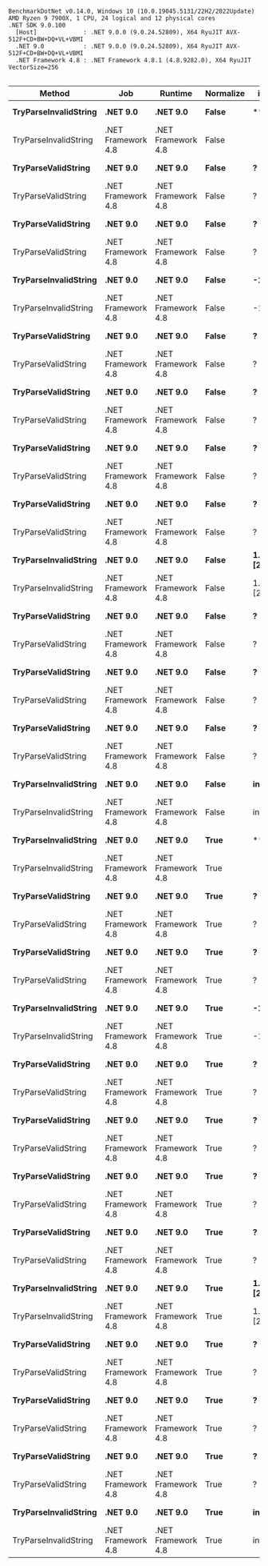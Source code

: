 ```

BenchmarkDotNet v0.14.0, Windows 10 (10.0.19045.5131/22H2/2022Update)
AMD Ryzen 9 7900X, 1 CPU, 24 logical and 12 physical cores
.NET SDK 9.0.100
  [Host]             : .NET 9.0.0 (9.0.24.52809), X64 RyuJIT AVX-512F+CD+BW+DQ+VL+VBMI
  .NET 9.0           : .NET 9.0.0 (9.0.24.52809), X64 RyuJIT AVX-512F+CD+BW+DQ+VL+VBMI
  .NET Framework 4.8 : .NET Framework 4.8.1 (4.8.9282.0), X64 RyuJIT VectorSize=256


```
| Method                | Job                | Runtime            | Normalize | invalidString        | validString          | Mean         | Error     | StdDev    | Gen0   | Allocated |
|---------------------- |------------------- |------------------- |---------- |--------------------- |--------------------- |-------------:|----------:|----------:|-------:|----------:|
| **TryParseInvalidString** | **.NET 9.0**           | **.NET 9.0**           | **False**     | ****                     | **?**                    |     **3.590 ns** | **0.0046 ns** | **0.0038 ns** |      **-** |         **-** |
| TryParseInvalidString | .NET Framework 4.8 | .NET Framework 4.8 | False     |                      | ?                    |    13.635 ns | 0.0020 ns | 0.0015 ns |      - |         - |
| **TryParseValidString**   | **.NET 9.0**           | **.NET 9.0**           | **False**     | **?**                    | **-1**                   |    **57.864 ns** | **0.1400 ns** | **0.1241 ns** | **0.0024** |      **40 B** |
| TryParseValidString   | .NET Framework 4.8 | .NET Framework 4.8 | False     | ?                    | -1                   |   157.853 ns | 0.6413 ns | 0.5355 ns | 0.0687 |     433 B |
| **TryParseValidString**   | **.NET 9.0**           | **.NET 9.0**           | **False**     | **?**                    | **-1/5**                 |    **96.540 ns** | **0.2271 ns** | **0.2013 ns** | **0.0024** |      **40 B** |
| TryParseValidString   | .NET Framework 4.8 | .NET Framework 4.8 | False     | ?                    | -1/5                 |   201.601 ns | 0.2850 ns | 0.2527 ns | 0.0610 |     385 B |
| **TryParseInvalidString** | **.NET 9.0**           | **.NET 9.0**           | **False**     | **-10242048/**           | **?**                    |    **68.953 ns** | **0.1958 ns** | **0.1635 ns** | **0.0024** |      **40 B** |
| TryParseInvalidString | .NET Framework 4.8 | .NET Framework 4.8 | False     | -10242048/           | ?                    |   433.409 ns | 0.1322 ns | 0.1104 ns | 0.0625 |     393 B |
| **TryParseValidString**   | **.NET 9.0**           | **.NET 9.0**           | **False**     | **?**                    | **-3.5**                 |    **95.540 ns** | **0.1679 ns** | **0.1402 ns** | **0.0067** |     **112 B** |
| TryParseValidString   | .NET Framework 4.8 | .NET Framework 4.8 | False     | ?                    | -3.5                 |   277.422 ns | 1.3142 ns | 1.2293 ns | 0.0801 |     505 B |
| **TryParseValidString**   | **.NET 9.0**           | **.NET 9.0**           | **False**     | **?**                    | **0**                    |    **44.818 ns** | **0.1289 ns** | **0.1076 ns** |      **-** |         **-** |
| TryParseValidString   | .NET Framework 4.8 | .NET Framework 4.8 | False     | ?                    | 0                    |    71.429 ns | 0.1109 ns | 0.1038 ns | 0.0166 |     104 B |
| **TryParseValidString**   | **.NET 9.0**           | **.NET 9.0**           | **False**     | **?**                    | **1**                    |    **48.173 ns** | **0.0757 ns** | **0.0708 ns** |      **-** |         **-** |
| TryParseValidString   | .NET Framework 4.8 | .NET Framework 4.8 | False     | ?                    | 1                    |    99.374 ns | 0.0164 ns | 0.0128 ns | 0.0166 |     104 B |
| **TryParseValidString**   | **.NET 9.0**           | **.NET 9.0**           | **False**     | **?**                    | **1.234(...)67890 [21]** |   **209.656 ns** | **0.2479 ns** | **0.2197 ns** | **0.0124** |     **208 B** |
| TryParseValidString   | .NET Framework 4.8 | .NET Framework 4.8 | False     | ?                    | 1.234(...)67890 [21] | 1,388.789 ns | 3.3058 ns | 3.0922 ns | 0.2136 |    1356 B |
| **TryParseInvalidString** | **.NET 9.0**           | **.NET 9.0**           | **False**     | **1.234(...)7890f [22]** | **?**                    |    **26.441 ns** | **0.0221 ns** | **0.0196 ns** | **0.0024** |      **40 B** |
| TryParseInvalidString | .NET Framework 4.8 | .NET Framework 4.8 | False     | 1.234(...)7890f [22] | ?                    |   149.340 ns | 1.5950 ns | 1.4919 ns | 0.1235 |     778 B |
| **TryParseValidString**   | **.NET 9.0**           | **.NET 9.0**           | **False**     | **?**                    | **1/5**                  |    **96.436 ns** | **0.0824 ns** | **0.0771 ns** | **0.0024** |      **40 B** |
| TryParseValidString   | .NET Framework 4.8 | .NET Framework 4.8 | False     | ?                    | 1/5                  |   201.887 ns | 0.1495 ns | 0.1399 ns | 0.0610 |     385 B |
| **TryParseValidString**   | **.NET 9.0**           | **.NET 9.0**           | **False**     | **?**                    | **10242048**             |    **82.044 ns** | **0.0747 ns** | **0.0583 ns** | **0.0048** |      **80 B** |
| TryParseValidString   | .NET Framework 4.8 | .NET Framework 4.8 | False     | ?                    | 10242048             |   437.075 ns | 0.1616 ns | 0.1512 ns | 0.0353 |     225 B |
| **TryParseValidString**   | **.NET 9.0**           | **.NET 9.0**           | **False**     | **?**                    | **3.5**                  |    **93.900 ns** | **0.2320 ns** | **0.2057 ns** | **0.0067** |     **112 B** |
| TryParseValidString   | .NET Framework 4.8 | .NET Framework 4.8 | False     | ?                    | 3.5                  |   236.441 ns | 0.0807 ns | 0.0630 ns | 0.0484 |     305 B |
| **TryParseInvalidString** | **.NET 9.0**           | **.NET 9.0**           | **False**     | **invalid**              | **?**                    |    **20.698 ns** | **0.0177 ns** | **0.0157 ns** | **0.0024** |      **40 B** |
| TryParseInvalidString | .NET Framework 4.8 | .NET Framework 4.8 | False     | invalid              | ?                    |   140.700 ns | 1.2390 ns | 1.1590 ns | 0.1147 |     722 B |
| **TryParseInvalidString** | **.NET 9.0**           | **.NET 9.0**           | **True**      | ****                     | **?**                    |     **3.211 ns** | **0.0017 ns** | **0.0015 ns** |      **-** |         **-** |
| TryParseInvalidString | .NET Framework 4.8 | .NET Framework 4.8 | True      |                      | ?                    |    13.747 ns | 0.0023 ns | 0.0020 ns |      - |         - |
| **TryParseValidString**   | **.NET 9.0**           | **.NET 9.0**           | **True**      | **?**                    | **-1**                   |    **57.636 ns** | **0.0586 ns** | **0.0548 ns** | **0.0024** |      **40 B** |
| TryParseValidString   | .NET Framework 4.8 | .NET Framework 4.8 | True      | ?                    | -1                   |   156.689 ns | 0.7242 ns | 0.6774 ns | 0.0687 |     433 B |
| **TryParseValidString**   | **.NET 9.0**           | **.NET 9.0**           | **True**      | **?**                    | **-1/5**                 |   **102.974 ns** | **2.0692 ns** | **4.0358 ns** | **0.0024** |      **40 B** |
| TryParseValidString   | .NET Framework 4.8 | .NET Framework 4.8 | True      | ?                    | -1/5                 |   226.338 ns | 2.4677 ns | 2.3083 ns | 0.0610 |     385 B |
| **TryParseInvalidString** | **.NET 9.0**           | **.NET 9.0**           | **True**      | **-10242048/**           | **?**                    |    **70.141 ns** | **0.8099 ns** | **0.7576 ns** | **0.0024** |      **40 B** |
| TryParseInvalidString | .NET Framework 4.8 | .NET Framework 4.8 | True      | -10242048/           | ?                    |   442.488 ns | 2.9647 ns | 2.6281 ns | 0.0625 |     393 B |
| **TryParseValidString**   | **.NET 9.0**           | **.NET 9.0**           | **True**      | **?**                    | **-3.5**                 |   **114.831 ns** | **1.1059 ns** | **1.0345 ns** | **0.0067** |     **112 B** |
| TryParseValidString   | .NET Framework 4.8 | .NET Framework 4.8 | True      | ?                    | -3.5                 |   405.614 ns | 1.7063 ns | 1.5126 ns | 0.0801 |     505 B |
| **TryParseValidString**   | **.NET 9.0**           | **.NET 9.0**           | **True**      | **?**                    | **0**                    |    **44.154 ns** | **0.4676 ns** | **0.4374 ns** |      **-** |         **-** |
| TryParseValidString   | .NET Framework 4.8 | .NET Framework 4.8 | True      | ?                    | 0                    |    72.333 ns | 0.9527 ns | 0.8446 ns | 0.0166 |     104 B |
| **TryParseValidString**   | **.NET 9.0**           | **.NET 9.0**           | **True**      | **?**                    | **1**                    |    **49.912 ns** | **0.3645 ns** | **0.3410 ns** |      **-** |         **-** |
| TryParseValidString   | .NET Framework 4.8 | .NET Framework 4.8 | True      | ?                    | 1                    |   100.044 ns | 0.4192 ns | 0.3716 ns | 0.0166 |     104 B |
| **TryParseValidString**   | **.NET 9.0**           | **.NET 9.0**           | **True**      | **?**                    | **1.234(...)67890 [21]** |   **312.137 ns** | **2.9989 ns** | **2.6584 ns** | **0.0162** |     **272 B** |
| TryParseValidString   | .NET Framework 4.8 | .NET Framework 4.8 | True      | ?                    | 1.234(...)67890 [21] | 1,695.839 ns | 6.4138 ns | 5.3558 ns | 0.2251 |    1420 B |
| **TryParseInvalidString** | **.NET 9.0**           | **.NET 9.0**           | **True**      | **1.234(...)7890f [22]** | **?**                    |    **27.149 ns** | **0.3642 ns** | **0.3407 ns** | **0.0024** |      **40 B** |
| TryParseInvalidString | .NET Framework 4.8 | .NET Framework 4.8 | True      | 1.234(...)7890f [22] | ?                    |   149.333 ns | 1.2769 ns | 1.1944 ns | 0.1235 |     778 B |
| **TryParseValidString**   | **.NET 9.0**           | **.NET 9.0**           | **True**      | **?**                    | **1/5**                  |    **99.490 ns** | **0.5728 ns** | **0.5358 ns** | **0.0024** |      **40 B** |
| TryParseValidString   | .NET Framework 4.8 | .NET Framework 4.8 | True      | ?                    | 1/5                  |   222.819 ns | 2.9958 ns | 2.8023 ns | 0.0610 |     385 B |
| **TryParseValidString**   | **.NET 9.0**           | **.NET 9.0**           | **True**      | **?**                    | **10242048**             |    **82.071 ns** | **0.6226 ns** | **0.5520 ns** | **0.0048** |      **80 B** |
| TryParseValidString   | .NET Framework 4.8 | .NET Framework 4.8 | True      | ?                    | 10242048             |   441.628 ns | 1.2333 ns | 0.9629 ns | 0.0353 |     225 B |
| **TryParseValidString**   | **.NET 9.0**           | **.NET 9.0**           | **True**      | **?**                    | **3.5**                  |   **112.154 ns** | **0.8391 ns** | **0.7849 ns** | **0.0067** |     **112 B** |
| TryParseValidString   | .NET Framework 4.8 | .NET Framework 4.8 | True      | ?                    | 3.5                  |   355.632 ns | 0.9512 ns | 0.8432 ns | 0.0482 |     305 B |
| **TryParseInvalidString** | **.NET 9.0**           | **.NET 9.0**           | **True**      | **invalid**              | **?**                    |    **21.331 ns** | **0.1804 ns** | **0.1599 ns** | **0.0024** |      **40 B** |
| TryParseInvalidString | .NET Framework 4.8 | .NET Framework 4.8 | True      | invalid              | ?                    |   138.459 ns | 0.7771 ns | 0.6489 ns | 0.1147 |     722 B |
